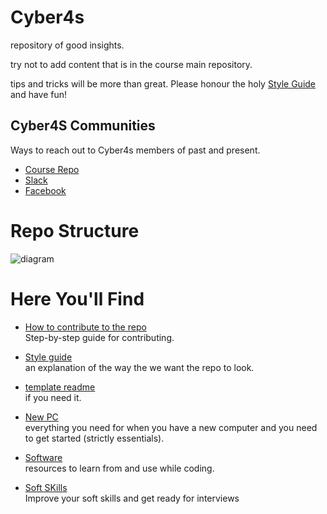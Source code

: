 # Cyber4s

repository of good insights. 

try not to add content that is in the course main repository. 

tips and tricks will be more than great. Please honour the holy [Style Guide](style-guide.md) and have fun!

## Cyber4S Communities
Ways to reach out to Cyber4s members of past and present.

* [Course Repo](https://github.com/suvelocity/f4s-course)
* [Slack](https://app.slack.com/client/T017XTMBHAS/C018AR5SNLU)
* [Facebook](https://www.facebook.com/groups/615547515833414) 

# Repo Structure
![diagram](teach/Repo%20Diagram%20-%20new.png)

# Here You'll Find
* [How to contribute to the repo](contribute.md)  
Step-by-step guide for contributing.
* [Style guide](style-guide.md)  
an explanation of the way the we want the repo to look.
* [template readme](template.md)  
if you need it.

* [New PC](new-pc)   
    everything you need for when you have a new computer and you need to get started (strictly essentials).

* [Software](Software)   
    resources to learn from and use while coding.

* [Soft SKills](Soft_Skills)   
    Improve your soft skills and get ready for interviews

